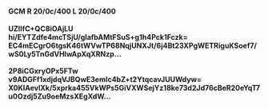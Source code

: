 #### GCM R 20/0c/400 L 20/0c/400
**UZIIfC+QC8iOAjLU**<br/>**hi/EYTZdfe4mcTSjU/gIafbAMtFSuS+g1h4Pck1Fczk=**<br/>**EC4mECgrO6tgsK46tWVwTP68NqjUNXJt/6j4Bt23XPgWETRiguKSoef7/wS0Ly5TnGdVHlwApXqXRNzp...**<br/><br/>
**2P8iCGxryOPx5FTw**<br/>**v9ADGFf1xdjdqVJBQwE3emIc4bZ+t2YtqcavJUUWdyw=**<br/>**X0KIAevlXk/5xprka455VkWPs5GiVXWSejYz18ke73d2Jd76cBeR20eYqT7u0Ozdj5Zu9oeMzsXEgXdW...**